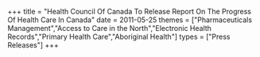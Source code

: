 +++
title = "Health Council Of Canada To Release Report On The Progress Of Health Care In Canada"
date = 2011-05-25
themes = ["Pharmaceuticals Management","Access to Care in the North","Electronic Health Records","Primary Health Care","Aboriginal Health"]
types = ["Press Releases"]
+++
